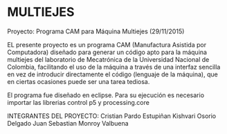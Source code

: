 # MULTIEJES
Proyecto: Programa CAM para Máquina Multiejes (29/11/2015)

EL presente proyecto es un programa CAM (Manufactura Asistida por Computadora) diseñado para generar un código apto para la máquina multiejes del laboratorio de Mecatrónica de la Universidad Nacional de Colombia, facilitando el uso de la máquina a través de una interfaz sencilla en vez de introducir directamente el código (lenguaje de la máquina), que en ciertas ocasiones puede ser una tarea tediosa.

El programa fue diseñado en eclipse. Para su ejecución es necesario importar las librerias control p5 y processing.core

INTEGRANTES DEL PROYECTO:
Cristian Pardo Estupiñan
Kishvari Osorio Delgado
Juan Sebastian Monroy Valbuena
